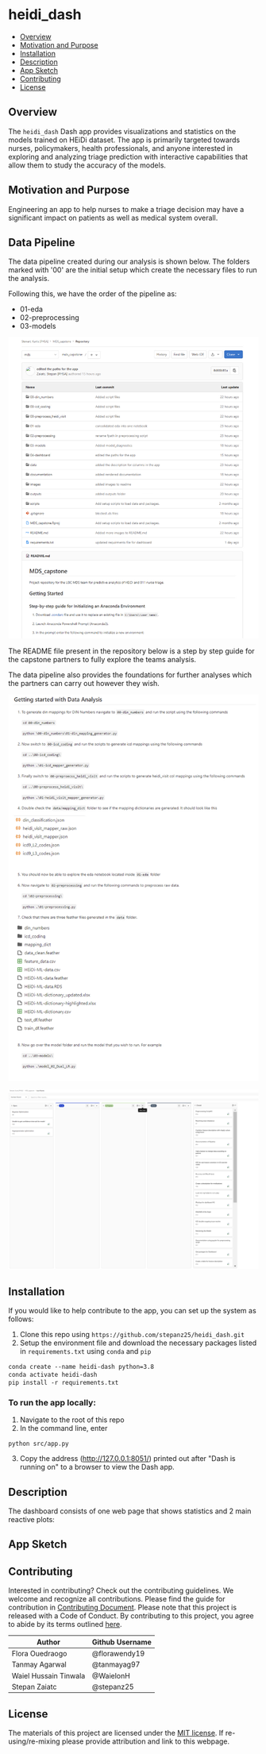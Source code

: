 # heidi_dash

- [Overview](#overview)
- [Motivation and Purpose](#motivation-and-purpose)
- [Installation](#installation)
- [Description](#description)
- [App Sketch](#app-sketch)
- [Contributing](#contributing)
- [License](#license)

## Overview

The `heidi_dash` Dash app provides visualizations and statistics on the models trained on HEiDi dataset. The app is
primarily targeted towards nurses, policymakers, health professionals, and anyone interested in exploring and analyzing
triage prediction with interactive capabilities that allow them to study the accuracy of the models.

## Motivation and Purpose

Engineering an app to help nurses to make a triage decision may have a significant impact on patients as well as medical
system overall.

## Data Pipeline

The data pipeline created during our analysis is shown below. The folders marked with '00' are the initial setup which create the necessary files to run the analysis.

Following this, we have the order of the pipeline as:
- 01-eda
- 02-preprocessing
- 03-models

![image](screenshots/VM_repo.png)

The README file present in the repository below is a step by step guide for the capstone partners to fully explore the teams analysis.

The data pipeline also provides the foundations for further analyses which the partners can carry out however they wish.

![image](screenshots/README.png)

![image](screenshots/kanban_board.png)

## Installation

If you would like to help contribute to the app, you can set up the system as follows:

1. Clone this repo using `https://github.com/stepanz25/heidi_dash.git`
2. Setup the environment file and download the necessary packages listed in `requirements.txt` using `conda`
   and `pip `

```
conda create --name heidi-dash python=3.8
conda activate heidi-dash
pip install -r requirements.txt
```

### To run the app locally:

1. Navigate to the root of this repo
2. In the command line, enter

```
python src/app.py
```

3. Copy the address (http://127.0.0.1:8051/) printed out after "Dash is running on" to a browser to view the Dash app.

## Description

The dashboard consists of one web page that shows statistics and 2 main reactive plots:

## App Sketch


## Contributing

Interested in contributing? Check out the contributing guidelines. We welcome and recognize all contributions. Please
find the guide for contribution in [Contributing Document](). Please note that this project is released with a Code of
Conduct. By contributing to this project, you agree to abide by its terms outlined [here]().

| Author                | Github Username |
|-----------------------|-----------------|
| Flora Ouedraogo       | @florawendy19   |
| Tanmay Agarwal        | @tanmayag97     |
| Waiel Hussain Tinwala | @WaielonH       |
| Stepan Zaiatc         | @stepanz25      |

## License

The materials of this project are licensed under the [MIT license](). If re-using/re-mixing please provide attribution
and link to this webpage.